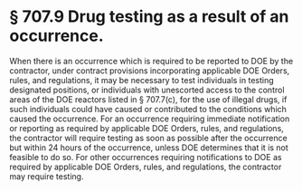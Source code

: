 # § 707.9   Drug testing as a result of an occurrence.

When there is an occurrence which is required to be reported to DOE by the contractor, under contract provisions incorporating applicable DOE Orders, rules, and regulations, it may be necessary to test individuals in testing designated positions, or individuals with unescorted access to the control areas of the DOE reactors listed in § 707.7(c), for the use of illegal drugs, if such individuals could have caused or contributed to the conditions which caused the occurrence. For an occurrence requiring immediate notification or reporting as required by applicable DOE Orders, rules, and regulations, the contractor will require testing as soon as possible after the occurrence but within 24 hours of the occurrence, unless DOE determines that it is not feasible to do so. For other occurrences requiring notifications to DOE as required by applicable DOE Orders, rules, and regulations, the contractor may require testing.




